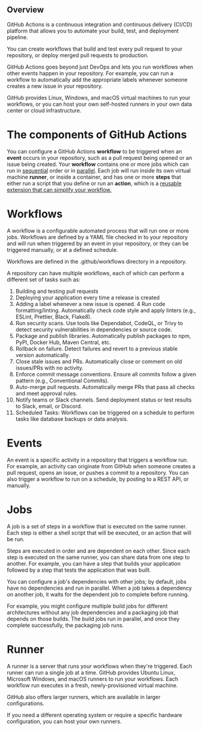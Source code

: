 ## Overview

GitHub Actions is a continuous integration and continuous delivery (CI/CD) platform that allows you to automate your build, test, and deployment pipeline.

You can create workflows that build and test every pull request to your repository, or deploy merged pull requests to production.

GitHub Actions goes beyond just DevOps and lets you run workflows when other events happen in your repository. For example, you can run a workflow to automatically add the appropriate labels whenever someone creates a new issue in your repository.

GitHub provides Linux, Windows, and macOS virtual machines to run your workflows, or you can host your own self-hosted runners in your own data center or cloud infrastructure.

# The components of GitHub Actions

You can configure a GitHub Actions **workflow** to be triggered when an **event** occurs in your repository, such as a pull request being opened or an issue being created. Your **workflow** contains one or more jobs which can run in <u>sequential</u> order or in <u>parallel</u>. Each job will run inside its own virtual machine **runner**, or inside a container, and has one or more **steps** that either run a script that you define or run an **action**, which is a <u>reusable extension that can simplify your workflow.</u>

# Workflows

A workflow is a configurable automated process that will run one or more jobs. Workflows are defined by a YAML file checked in to your repository and will run when triggered by an event in your repository, or they can be triggered manually, or at a defined schedule.

Workflows are defined in the .github/workflows directory in a repository. 

 A repository can have multiple workflows, each of which can perform a different set of tasks such as:

  1. Building and testing pull requests
  2. Deploying your application every time a release is created
  3. Adding a label whenever a new issue is opened.
  4 Run code formatting/linting. Automatically check code style and apply linters (e.g., ESLint, Prettier, Black, Flake8).
  5. Run security scans. Use tools like Dependabot, CodeQL, or Trivy to detect security vulnerabilities in dependencies or source code.
  6. Package and publish libraries. Automatically publish packages to npm, PyPI, Docker Hub, Maven Central, etc.
  7. Rollback on failure. Detect failures and revert to a previous stable version automatically.
  8. Close stale issues and PRs. Automatically close or comment on old issues/PRs with no activity.
  9. Enforce commit message conventions. Ensure all commits follow a given pattern (e.g., Conventional Commits).
  10. Auto-merge pull requests. Automatically merge PRs that pass all checks and meet approval rules.
  11. Notify teams or Slack channels. Send deployment status or test results to Slack, email, or Discord.
  12. Scheduled Tasks: Workflows can be triggered on a schedule to perform tasks like database backups or data analysis. 

# Events 

An event is a specific activity in a repository that triggers a workflow run. For example, an activity can originate from GitHub when someone creates a pull request, opens an issue, or pushes a commit to a repository. You can also trigger a workflow to run on a schedule, by posting to a REST API, or manually.

# Jobs

A job is a set of steps in a workflow that is executed on the same runner. Each step is either a shell script that will be executed, or an action that will be run.

Steps are executed in order and are dependent on each other. Since each step is executed on the same runner, you can share data from one step to another. For example, you can have a step that builds your application followed by a step that tests the application that was built.

You can configure a job's dependencies with other jobs; by default, jobs have no dependencies and run in parallel. When a job takes a dependency on another job, it waits for the dependent job to complete before running.

For example, you might configure multiple build jobs for different architectures without any job dependencies and a packaging job that depends on those builds. The build jobs run in parallel, and once they complete successfully, the packaging job runs.

# Runner

A runner is a server that runs your workflows when they're triggered. Each runner can run a single job at a time. GitHub provides Ubuntu Linux, Microsoft Windows, and macOS runners to run your workflows. Each workflow run executes in a fresh, newly-provisioned virtual machine.

GitHub also offers larger runners, which are available in larger configurations.

If you need a different operating system or require a specific hardware configuration, you can host your own runners.